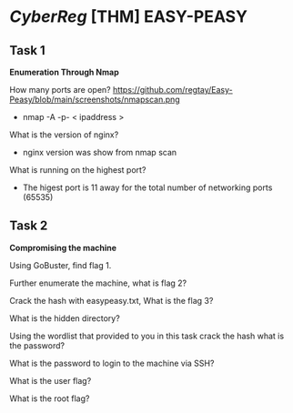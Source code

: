 # *CyberReg* [THM] EASY-PEASY
## Task 1 ##
**Enumeration Through Nmap**

How many ports are open?
https://github.com/regtay/Easy-Peasy/blob/main/screenshots/nmapscan.png

* nmap -A -p- < ipaddress >

What is the version of nginx?

* nginx version was show from nmap scan

What is running on the highest port?

* The higest port is 11 away for the total number of networking ports (65535)

## Task 2 ##

**Compromising the machine**

Using GoBuster, find flag 1.

Further enumerate the machine, what is flag 2?

Crack the hash with easypeasy.txt, What is the flag 3?

What is the hidden directory?

Using the wordlist that provided to you in this task crack the hash
what is the password?

What is the password to login to the machine via SSH?

What is the user flag?

What is the root flag?
